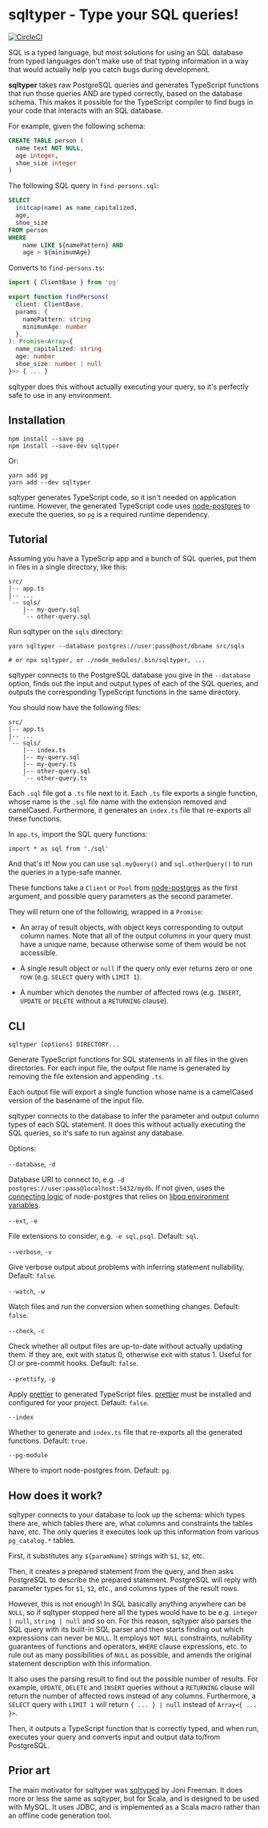 # sqltyper - Type your SQL queries!

[![CircleCI](https://circleci.com/gh/akheron/sqltyper.svg?style=shield)](https://circleci.com/gh/akheron/sqltyper)

SQL is a typed language, but most solutions for using an SQL database
from typed languages don't make use of that typing information in a
way that would actually help you catch bugs during development.

**sqltyper** takes raw PostgreSQL queries and generates TypeScript
functions that run those queries AND are typed correctly, based on the
database schema. This makes it possible for the TypeScript compiler to
find bugs in your code that interacts with an SQL database.

For example, given the following schema:

```sql
CREATE TABLE person (
  name text NOT NULL,
  age integer,
  shoe_size integer
)
```

The following SQL query in `find-persons.sql`:

```sql
SELECT
  initcap(name) as name_capitalized,
  age,
  shoe_size
FROM person
WHERE
    name LIKE ${namePattern} AND
    age > ${minimumAge}
```

Converts to `find-persons.ts`:

```typescript
import { ClientBase } from 'pg'

export function findPersons(
  client: ClientBase,
  params: {
    namePattern: string
    minimumAge: number
  },
): Promise<Array<{
  name_capitalized: string
  age: number
  shoe_size: number | null
}>> { ... }
```

sqltyper does this without actually executing your query, so it's
perfectly safe to use in any environment.


## Installation

```
npm install --save pg
npm install --save-dev sqltyper
```

Or:

```
yarn add pg
yarn add --dev sqltyper
```

sqltyper generates TypeScript code, so it isn't needed on
application runtime. However, the generated TypeScript code uses
[node-postgres] to execute the queries, so `pg` is a required runtime
dependency.


[node-postgres]: https://node-postgres.com/


## Tutorial

Assuming you have a TypeScrip app and a bunch of SQL queries, put them
in files in a single directory, like this:

```
src/
|-- app.ts
|-- ...
`-- sqls/
    |-- my-query.sql
    `-- other-query.sql
```

Run sqltyper on the `sqls` directory:

```
yarn sqltyper --database postgres://user:pass@host/dbname src/sqls 

# or npx sqltyper, or ./node_modules/.bin/sqltyper, ...
```

sqltyper connects to the PostgreSQL database you give in the
`--database` option, finds out the input and output types of each of
the SQL queries, and outputs the corresponding TypeScript functions in
the same directory.

You should now have the following files:
```
src/
|-- app.ts
|-- ...
`-- sqls/
    |-- index.ts
    |-- my-query.sql
    |-- my-query.ts
    |-- other-query.sql
    `-- other-query.ts
```

Each `.sql` file got a `.ts` file next to it. Each `.ts` file exports
a single function, whose name is the `.sql` file name with the
extension removed and camelCased. Furthermore, it generates an
`index.ts` file that re-exports all these functions.

In `app.ts`, import the SQL query functions:

```
import * as sql from './sql'
```

And that's it! Now you can use `sql.myQuery()` and `sql.otherQuery()`
to run the queries in a type-safe manner.

These functions take a `Client` or `Pool` from [node-postgres] as the
first argument, and possible query parameters as the second parameter.

They will return one of the following, wrapped in a `Promise`:

- An array of result objects, with object keys corresponding to output
  column names. Note that all of the output columns in your query must
  have a unique name, because otherwise some of them would be not
  accessible.

- A single result object or `null` if the query only ever returns zero
  or one row (e.g. `SELECT` query with `LIMIT 1`).

- A number which denotes the number of affected rows (e.g. `INSERT`,
  `UPDATE` or `DELETE` without a `RETURNING` clause).


## CLI

```
sqltyper [options] DIRECTORY...
```

Generate TypeScript functions for SQL statements in all files in the
given directories. For each input file, the output file name is
generated by removing the file extension and appending `.ts`.

Each output file will export a single function whose name is a
camelCased version of the basename of the input file.

sqltyper connects to the database to infer the parameter and output
column types of each SQL statement. It does this without actually
executing the SQL queries, so it's safe to run against any database.

Options:

`--database`, `-d`

Database URI to connect to, e.g. `-d postgres://user:pass@localhost:5432/mydb`.
If not given, uses the [connecting logic] of node-postgres that relies
on [libpq environment variables].

`--ext`, `-e`

File extensions to consider, e.g. `-e sql,psql`. Default: `sql`.

`--verbose`, `-v`

Give verbose output about problems with inferring statement
nullability. Default: `false`.

`--watch`, `-w`

Watch files and run the conversion when something changes. Default:
`false`.

`--check`, `-c`

Check whether all output files are up-to-date without actually
updating them. If they are, exit with status 0, otherwise exit with
status 1. Useful for CI or pre-commit hooks. Default: `false`.

`--prettify`, `-p`

Apply [prettier] to generated TypeScript files. [prettier] must be
installed and configured for your project. Default: `false`.

`--index`

Whether to generate and `index.ts` file that re-exports all the
generated functions. Default: `true`.

`--pg-module`

Where to import node-postgres from. Default: `pg`.

[connecting logic]: https://node-postgres.com/features/connecting
[libpq environment variables]: https://www.postgresql.org/docs/current/libpq-envars.html
[prettier]: https://prettier.io/


## How does it work?

sqltyper connects to your database to look up the schema: which
types there are, which tables there are, what columns and constraints
the tables have, etc. The only queries it executes look up this
information from various `pg_catalog.*` tables.

First, it substitutes any `${paramName}` strings with `$1`, `$2`, etc.

Then, it creates a prepared statement from the query, and then asks
PostgreSQL to describe the prepared statement. PostgreSQL will reply
with parameter types for `$1`, `$2`, etc., and columns types of the
result rows.

However, this is not enough! In SQL basically anything anywhere can be
`NULL`, so if sqltyper stopped here all the types would have to be
e.g. `integer | null`, `string | null` and so on. For this reason,
sqltyper also parses the SQL query with its built-in SQL parser and
then starts finding out which expressions can never be `NULL`. It
employs `NOT NULL` constraints, nullability guarantees of functions
and operators, `WHERE` clause expressions, etc. to rule out as many
possibilities of `NULL` as possible, and amends the original statement
description with this information.

It also uses the parsing result to find out the possible number of
results. For example, `UPDATE`, `DELETE` and `INSERT` queries without
a `RETURNING` clause will return the number of affected rows instead
of any columns. Furthermore, a `SELECT` query with `LIMIT 1` will
return `{ ... } | null` instead of `Array<{ ... }>`.

Then, it outputs a TypeScript function that is correctly typed, and
when run, executes your query and converts input and output data
to/from PostgreSQL.


## Prior art

The main motivator for sqltyper was [sqlτyped] by Joni Freeman. It
does more or less the same as sqltyper, but for Scala, and is designed
to be used with MySQL. It uses JDBC, and is implemented as a Scala
macro rather than an offline code generation tool.

[sqlτyped]: https://github.com/jonifreeman/sqltyped
